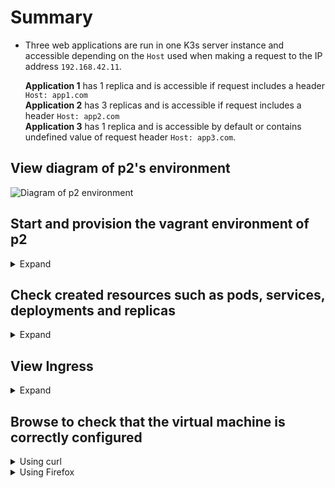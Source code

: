 # Summary
- Three web applications are run in one K3s server instance and accessible depending on the `Host` used when making a request to the IP address `192.168.42.11`.

    **Application 1** has 1 replica and is accessible if request includes a header `Host: app1.com`<br/>
    **Application 2** has 3 replicas and is accessible if request includes a header `Host: app2.com`<br/>
    **Application 3** has 1 replica and is accessible by default or contains undefined value of request header `Host: app3.com`.

## View diagram of p2's environment

<img alt="Diagram of p2 environment" src="https://user-images.githubusercontent.com/22397481/163712753-c335cd0d-fedc-404e-b83c-f6b37a02a2ee.png">
</details>

## Start and provision the vagrant environment of p2
<details>
<summary>Expand</summary>

```shell
vagrant up
Bringing machine 'suchoS' up with 'virtualbox' provider...
==> suchoS: Importing base box 'centos/7'...
    [...]
    suchoS: [INFO]  systemd: Starting k3s
    suchoS: service/app-one created
    suchoS: deployment.apps/app-one created
    suchoS: service/app-two created
    suchoS: deployment.apps/app-two created
    suchoS: service/app-three created
    suchoS: deployment.apps/app-three created
    suchoS: ingress.networking.k8s.io/ingress-applications created
```
</details>

## Check created resources such as pods, services, deployments and replicas
<details>
<summary>Expand</summary>

```sh
vagrant ssh suchoS --command "kubectl get all"
NAME                             READY   STATUS    RESTARTS   AGE
pod/app-one-7454877f6d-ndx7f     1/1     Running   0          36m
pod/app-two-867df7fb47-8rb9b     1/1     Running   0          36m
pod/app-two-867df7fb47-tsrdt     1/1     Running   0          36m
pod/app-three-5467985dbb-cg2n7   1/1     Running   0          36m
pod/app-two-867df7fb47-tzk98     1/1     Running   0          36m

NAME                 TYPE        CLUSTER-IP    EXTERNAL-IP   PORT(S)   AGE
service/app-one      ClusterIP   10.43.246.0   <none>        80/TCP    37m
service/app-two      ClusterIP   10.43.99.33   <none>        80/TCP    37m
service/app-three    ClusterIP   10.43.77.88   <none>        80/TCP    37m
service/kubernetes   ClusterIP   10.43.0.1     <none>        443/TCP   37m

NAME                        READY   UP-TO-DATE   AVAILABLE   AGE
deployment.apps/app-one     1/1     1            1           37m
deployment.apps/app-three   1/1     1            1           37m
deployment.apps/app-two     3/3     3            3           37m

NAME                                   DESIRED   CURRENT   READY   AGE
replicaset.apps/app-one-7454877f6d     1         1         1       36m
replicaset.apps/app-three-5467985dbb   1         1         1       36m
replicaset.apps/app-two-867df7fb47     3         3         3       36m
Connection to 127.0.0.1 closed.
```
</details>

## View Ingress
<details>
<summary>Expand</summary>

```shell
vagrant ssh suchoS --command "kubectl describe ingress"
Name:             ingress-applications
Namespace:        default
Address:          192.168.42.110
Default backend:  app-three:80 (10.42.0.9:8080)
Rules:
  Host        Path  Backends
  ----        ----  --------
  app1.com
              /   app-one:80 (10.42.0.2:8080)
  app2.com
              /   app-two:80 (10.42.0.11:8080,10.42.0.5:8080,10.42.0.6:8080)
  *
              /   app-three:80 (10.42.0.9:8080)
Annotations:  <none>
Events:       <none>
Connection to 127.0.0.1 closed.
```
</details>

## Browse to check that the virtual machine is correctly configured
<details>
<summary>Using curl</summary>

> <details>
> <summary>app1 with one replica</summary>
> 
> ```shell
> [~]$ curl -sH "Host:app1.com" 164.92.153.174 | grep app
>   Hello from app1.
>       <td>app-one-7454877f6d-ndx7f</td>
> ```
> </details>
> <details>
> <summary>app2 with three replicas</summary>
> 
> ```shell
> [~]$ curl -sH "Host:app2.com" 164.92.153.174 | grep app
>   Hello from app2.
>       <td>app-two-867df7fb47-tsrdt</td>
> [~]$ curl -sH "Host:app2.com" 164.92.153.174 | grep app
>   Hello from app2.
>       <td>app-two-867df7fb47-8rb9b</td>
> [~]$ curl -sH "Host:app2.com" 164.92.153.174 | grep app
>   Hello from app2.
>       <td>app-two-867df7fb47-tzk98</td>
> ```
> </details>
> <details>
> <summary>app3 with one replica as default application</summary>
> 
> ```shell
> [~]$ curl -sH "Host:app3.com" 164.92.153.174 | grep app
>   Hello from app3.
>       <td>app-three-5467985dbb-cg2n7</td>
> [~]$ curl -sH "Host:42.fr" 164.92.153.174 | grep app
>   Hello from app3.
>       <td>app-three-5467985dbb-cg2n7</td>
> [~]$ curl -s  164.92.153.174 | grep app
>   Hello from app3.
>       <td>app-three-5467985dbb-cg2n7</td>
> ```
> </details>
</details>

<details>
<summary>Using Firefox</summary>

Install a plugin [ModHeader](https://addons.mozilla.org/en-US/firefox/addon/modheader-firefox/) for Firefox and add `Host` header to the request.
> <details>
> <summary>app1 with one replica</summary>
>
> <img width="2048" alt="app1" src="https://user-images.githubusercontent.com/22397481/163831710-74ff5b91-9f0d-41a2-9f61-68bb89311702.png">
> </details>
> <details>
> <summary>app2 with three replicas</summary>
> 
>> <details>
>> <summary>app1 replica 1</summary>
>> <img alt="app2r1" src="https://user-images.githubusercontent.com/22397481/163832259-54143e6f-b93a-4c6a-a2ae-fa952e4b18db.png">
>> </details>
>> <details>
>> <summary>app1 replica 2</summary>
>> <img alt="app2r2" src="https://user-images.githubusercontent.com/22397481/163832274-1ec4421c-3321-43b9-bfe8-455c3ee1815d.png">
>> </details>
>> <details>
>> <summary>app1 replica 3</summary>
>> <img alt="app2r3" src="https://user-images.githubusercontent.com/22397481/163832275-45921b0e-2d4f-4769-8670-625ce935651c.png">
>> </details>
> </details>
> <details>
> <summary>app3 with one replica as default application</summary>
> <img alt="app3" src="https://user-images.githubusercontent.com/22397481/163832594-3871431d-e29e-4eb5-b662-dd1bdd005d46.png">
> <img alt="app3default" src="https://user-images.githubusercontent.com/22397481/163832620-1bb64445-8a08-4b72-a523-cb511e412079.png">
> </details>
</details>
